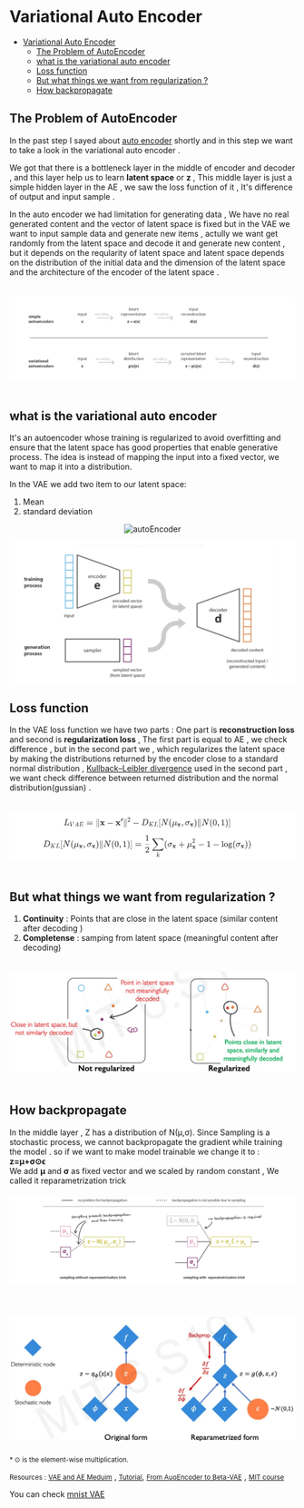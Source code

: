# Variational Auto Encoder

- [Variational Auto Encoder](#variational-auto-encoder)
  - [The Problem of AutoEncoder](#the-problem-of-autoencoder)
  - [what is the variational auto encoder](#what-is-the-variational-auto-encoder)
  - [Loss function](#loss-function)
  - [But what things we want from regularization ?](#but-what-things-we-want-from-regularization-)
  - [How backpropagate](#how-backpropagate)

## The Problem of AutoEncoder

In the past step I sayed about [auto encoder](https://github.com/tmohammad78/deep-learning-projects/tree/main/deep_auto_encoder) shortly and in this step we want to take a look in the variational auto encoder .

We got that there is a bottleneck layer in the middle of encoder and decoder , and this layer help us to learn **latent space** or **z** , This middle layer is just a simple hidden layer in the AE , we saw the loss function of it , It's difference of output and input sample .

In the auto encoder we had limitation for generating data , We have no real generated content and the vector of latent space is fixed but in the VAE we want to input sample data and generate new items , actully we want get randomly from the latent space and decode it and generate new content , but it depends on the reqularity of latent space and latent space depends on the distribution of the initial data and the dimension of the latent space and the architecture of the encoder of the latent space .

<img style="padding:20px 0px"  src="VAE&AE.jpg" />

## what is the variational auto encoder

It's an autoencoder whose training is regularized to avoid overfitting and ensure that the latent space has good properties that enable generative process. The idea is instead of mapping the input into a fixed vector, we want to map it into a distribution.

In the VAE we add two item to our latent space:<br />
1) Mean <br />
2) standard deviation<br />

<p align="center">
<img src="https://lilianweng.github.io/lil-log/assets/images/vae-gaussian.png" alt="autoEncoder" width="600" height="300" />
</p>
<img src="VAE.jpg" />

## Loss function

In the VAE loss function we have two parts : One part is **reconstruction loss** and second is **regularization loss** , The first part is equal to AE , we check difference , but in the second part we , which regularizes the latent space by making the distributions returned by the encoder close to a standard normal distribution , [Kullback–Leibler divergence](https://en.wikipedia.org/wiki/Kullback%E2%80%93Leibler_divergence) used in the second part , we want check difference between returned distribution and the normal distribution(gussian) .

<img style="padding:20px 0px" src="Loss.jpg" />

## But what things we want from regularization ?

1) **Continuity** : Points that are close in the latent space (similar content after decoding )
2) **Completense** : samping from latent space (meaningful content after decoding)

<img style="padding:20px 0px" src="regularization.png" />

## How backpropagate
In the middle layer , Z has a distribution of N(μ,σ).
Since Sampling is a stochastic process, we cannot backpropagate the gradient while training the model . 
so if we want to make model trainable we change it to :
<br/> **z=μ+σ⊙ϵ** <br/>
We add **μ** and  **σ** as fixed vector and we scaled by random constant , We called it reparametrization trick
<img style="padding:20px 0px" src="reparameterized.jpg" />

<img style="padding:20px 0px" src="reparametrized2.jpg" />
 <br />
<small>* ⊙ is the element-wise multiplication.</small><br />


<small>Resources :</small> [<small> VAE and AE Meduim</small>](https://towardsdatascience.com/understanding-variational-autoencoders-vaes-f70510919f73) , [<small>Tutorial</small>](https://sci2lab.github.io/ml_tutorial/autoencoder/#), [<small>From AuoEncoder to Beta-VAE</small>](https://lilianweng.github.io/lil-log/2018/08/12/from-autoencoder-to-beta-vae.html) , [<small>MIT course</small>](https://www.youtube.com/watch?v=BUNl0To1IVw&list=PLtBw6njQRU-rwp5__7C0oIVt26ZgjG9NI&index=4)

You can check [mnist VAE](https://github.com/tmohammad78/deep-learning-projects/blob/main/variational-autoencoder/mode.ipynb)